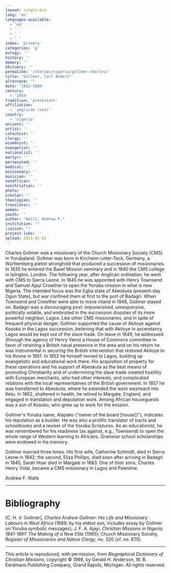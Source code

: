 ```yaml
---
layout: single-bio
lang: 'en'
languages-available:
  - 'en'
  - ' '
  - ' '
  - ' '
index: 'primary'
categories: 'g'
eulogy: ''
history: ''
memory: ''
obituary: ''
permalink: '/stories/nigeria/gollmer-charles/'
title: "Gollmer, Carl Anders"
alternate: ""
date: '1812-1886'
century:
  - '19th'
tradition: 'protestant'
affiliation:
  - 'anglican (cms)'
country:
  - 'nigeria'
ancient: ''
artist: ''
catechist: ''
clergy: ''
ecumenist: ''
evangelist: ''
nationalist: ''
martyr: ''
persecuted: ''
medical: ''
missionary: ''
musician: ''
nonafrican: ''
nonchristian: ''
photo: ''
scholar: ''
theologian: ''
translator: ''
women: ''
youth: ''
author: "Walls, Andrew F."
institution: ""
liaison: ""
project-luke: ''
upload: 2011-01-01
---
```




Charles Gollmer was a missionary of the Church Missionary Society (CMS) in Yorubaland. Gollmer was born in Kircheim-unter-Teck, Germany, a Württemberg pietist stronghold that produced a succession of missionaries. In 1835 he entered the Basel Mission seminary and in 1840 the CMS college in Islington, London. The following year, after Anglican ordination, he went with CMS to Sierra Leone. In 1845 he was appointed with Henry Townsend and Samuel Ajayi Crowther to open the Yoruba mission in what is now Nigeria. The intended focus was the Egba state of Abeokuta (present-day Ogun State), but war confined them at first to the port of Badagri. When Townsend and Crowther were able to move inland in 1846, Gollmer stayed on. Badagri was a discouraging post: impoverished, unresponsive, politically volatile, and embroiled in the succession disputes of its more powerful neighbor, Lagos. Like other CMS missionaries, and in spite of frequent physical danger, Gollmer supported the cause of Akitoye against Kosoko in the Lagos succession, believing that with Akitoye in ascendancy Lagos would be kept out of the slave trade. On leave in 1849, he addressed (through the agency of Henry Venn) a House of Commons committee in favor of retaining a British naval presence in the area and on his return he was instrumental in securing the British intervention that restored Akitoye to his throne in 1851. In 1852 he himself moved to Lagos, building up evangelistic and educational work there. His acquisition of property for these operations and his support of Abeokuta as the best means of promoting Christianity and of undermining the slave trade created hostility with European merchants, who had other interests, and complicated relations with the local representatives of the British government. In 1857 he was transferred to Abeokuta, where he extended the work westward into Ketu. In 1862, shattered in health, he retired to Margate, England, and engaged in translation and deputation work. Among African houseguests was a son of Kosoko, who grew up to work for the mission.

Gollmer's Yoruba name, Alapako ("owner of the board [house])"), indicates his reputation as a builder. He was also a prolific translator of tracts and schoolbooks and a reviser of the Yoruba Scriptures. As an educationist, he was remembered for his readiness (as against, e.g., Townsend) to open the whole range of Western learning to Africans. Grammar school scholarships were endowed in his memory.

Gollmer married three times. His first wife, Catherine Schmidt, died in Sierra Leone in 1842; the second, Eliza Phillips, died soon after arriving in Badagri in 1845; Sarah Hoar died in Margate in 1883. One of their sons, Charles Henry Vidal, became a CMS missionary in Lagos and Palestine.

Andrew F. Walls

---

# Bibliography

[C. H. V. Gollmer], *Charles Andrew Gollmer: His Life and Missionary Labours in West Africa* (1889; by his eldest son, includes essay by Gollmer on Yoruba symbolic messages); J. F. A. Ajayi, *Christian Missions in Nigeria, 1841-1891: The Making of a New Elite* (1965); Church Missionary Society, *Register of Missionaries and Native Clergy*, no. 320 (cf. no. 875).

---

This article is reproduced, with permission, from *Biographical Dictionary of Christian Missions*, copyright © 1998, by Gerald H. Anderson, W. B. Eerdmans Publishing Company, Grand Rapids, Michigan. All rights reserved.